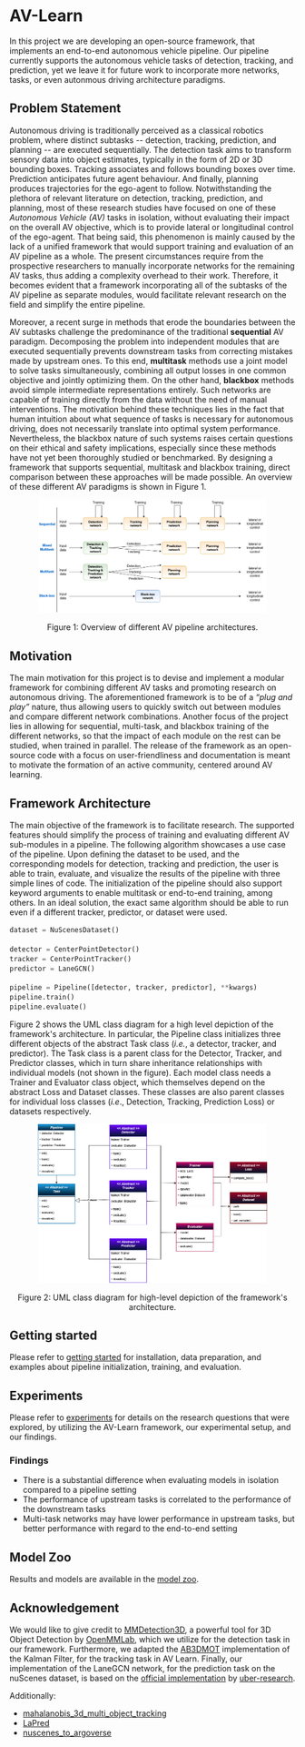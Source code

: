# AV-Learn
In this project we are developing an open-source framework, that implements an end-to-end autonomous vehicle pipeline. Our pipeline currently supports the autonomous vehicle tasks of detection, tracking, and prediction, yet we leave it for future work to incorporate more networks, tasks, or even autonmous driving architecture paradigms.

## Problem Statement
Autonomous driving is traditionally perceived as a classical robotics problem, where distinct subtasks -- detection, tracking, prediction, and planning -- are executed sequentially. The detection task aims to transform sensory data into object estimates, typically in the form of 2D or 3D bounding boxes. Tracking associates and follows bounding boxes over time. Prediction anticipates future agent behaviour. And finally, planning produces trajectories for the ego-agent to follow. Notwithstanding the plethora of relevant literature on detection, tracking, prediction, and planning, most of these research studies have focused on one of these *Autonomous Vehicle (AV)* tasks in isolation, without evaluating their impact on the overall AV objective, which is to provide lateral or longitudinal control of the ego-agent. That being said, this phenomenon is mainly caused by the lack of a unified framework that would support training and evaluation of an AV pipeline as a whole. The present circumstances require from the prospective researchers to manually incorporate networks for the remaining AV tasks, thus adding a complexity overhead to their work. Therefore, it becomes evident that a framework incorporating all of the subtasks of the AV pipeline as separate modules, would facilitate relevant research on the field and simplify the entire pipeline.

Moreover, a recent surge in methods that erode the boundaries between the AV subtasks challenge the predominance of the traditional **sequential** AV paradigm. Decomposing the problem into independent modules that are executed sequentially prevents downstream tasks from correcting mistakes made by upstream ones. To this end, **multitask** methods use a joint model to solve tasks simultaneously, combining all output losses in one common objective and jointly optimizing them. On the other hand, **blackbox** methods avoid simple intermediate representations entirely. Such networks are capable of training directly from the data without the need of manual interventions. The motivation behind these techniques lies in the fact that human intuition about what sequence of tasks is necessary for autonomous driving, does not necessarily translate into optimal system performance. Nevertheless, the blackbox nature of such systems raises certain questions on their ethical and safety implications, especially since these methods have not yet been thoroughly studied or benchmarked. By designing a framework that supports sequential, multitask and blackbox training, direct comparison between these approaches will be made possible. An overview of these different AV paradigms is shown in Figure 1.


<p align="center">
<img src="docs\resources\pipeline_architectures.jpg" width="80%" alt="pipeline architectures overview">
</p>
<p align="center">Figure 1: Overview of different AV pipeline architectures.</p>


## Motivation
The main motivation for this project is to devise and implement a modular framework for combining different AV tasks and promoting research on autonomous driving. The aforementioned framework is to be of a *“plug and play”* nature, thus allowing users to quickly switch out between modules and compare different network combinations. Another focus of the project lies in allowing for sequential, multi-task, and blackbox training of the different networks, so that the impact of each module on the rest can be studied, when trained in parallel. The release of the framework as an open-source code with a focus on user-friendliness and documentation is meant to motivate the formation of an active community, centered around AV learning.

## Framework Architecture
<Replace with actual code instead of pseudocode>
The main objective of the framework is to facilitate research. The supported features should simplify the process of training and evaluating different AV sub-modules in a pipeline. The following algorithm showcases a use case of the pipeline. Upon defining the dataset to be used, and the corresponding models for detection, tracking and prediction, the user is able to train, evaluate, and visualize the results of the pipeline with three simple lines of code.  The initialization of the pipeline should also support keyword arguments to enable multitask or end-to-end training, among others. In an ideal solution, the exact same algorithm should be able to run even if a different tracker, predictor, or dataset were used. 

```python
dataset = NuScenesDataset()

detector = CenterPointDetector()
tracker = CenterPointTracker()
predictor = LaneGCN()

pipeline = Pipeline([detector, tracker, predictor], **kwargs)
pipeline.train()
pipeline.evaluate()
```

Figure 2 shows the UML class diagram for a high level depiction of the framework's architecture. In particular, the Pipeline class initializes three different objects of the abstract Task class (*i.e.*, a detector, tracker, and predictor). The Task class is a parent class for the Detector, Tracker, and Predictor classes, which in turn share inheritance relationships with individual models (not shown in the figure). Each model class needs a Trainer and Evaluator class object, which themselves depend on the abstract Loss and Dataset classes. These classes are also parent classes for individual loss classes (*i.e*., Detection, Tracking, Prediction Loss) or datasets respectively.

<p align="center">
    <img src="docs\resources\Class_Diagram.jpg" width="80%" alt="UML class diagram">
</p>
<p align="center">Figure 2: UML class diagram for high-level depiction of the framework's architecture.</p>


## Getting started
Please refer to [getting started](docs/getting_started.md) for installation, data preparation, and examples about pipeline initialization, training, and evaluation.

## Experiments
Please refer to [experiments](docs/experiments.md) for details on the research questions that were explored, by utilizing the AV-Learn framework, our experimental setup, and our findings.

### Findings
- There is a substantial difference when evaluating models in isolation compared to a pipeline setting
- The performance of upstream tasks is correlated to the performance of the downstream tasks
- Multi-task networks may have lower performance in upstream tasks, but better performance with regard to the end-to-end setting

## Model Zoo
Results and models are available in the [model zoo](docs/model_zoo.md).

## Acknowledgement
We would like to give credit to [MMDetection3D](https://github.com/open-mmlab/mmdetection3d), a powerful tool for 3D Object Detection by [
OpenMMLab](https://github.com/open-mmlab), which we utilize for the detection task in our framework. Furthermore, we adapted the [AB3DMOT](https://github.com/xinshuoweng/AB3DMOT) implementation of the Kalman Filter, for the tracking task in AV Learn. Finally, our implementation of the LaneGCN network, for the prediction task on the nuScenes dataset, is based on the [official implementation](https://github.com/uber-research/LaneGCN) by [uber-research](https://github.com/uber-research).

Additionally:
- [mahalanobis_3d_multi_object_tracking](https://github.com/eddyhkchiu/mahalanobis_3d_multi_object_tracking)
- [LaPred](https://github.com/bdokim/LaPred)
- [nuscenes_to_argoverse](https://github.com/bhavya01/nuscenes_to_argoverse)
